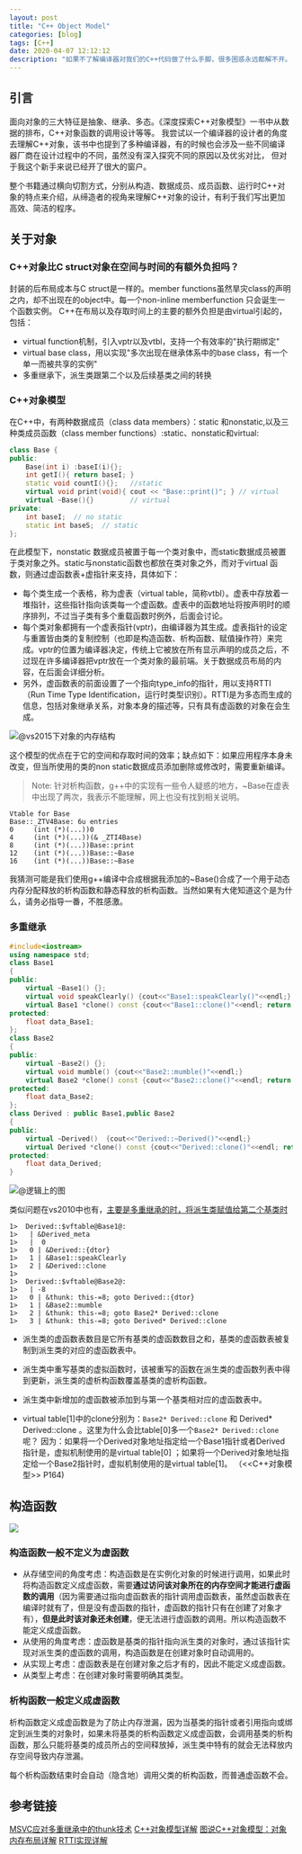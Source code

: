 ```yaml
---
layout: post
title: "C++ Object Model"
categories: [blog]
tags: [C++]
date: 2020-04-07 12:12:12
description: "如果不了解编译器对我们的C++代码做了什么手脚，很多困惑永远都解不开。"
---
```


## 引言
面向对象的三大特征是抽象、继承、多态。《深度探索C++对象模型》一书中从数据的排布，C++对象函数的调用设计等等。
我尝试以一个编译器的设计者的角度去理解C++对象，该书中也提到了多种编译器，有的时候也会涉及一些不同编译器厂商在设计过程中的不同，虽然没有深入探究不同的原因以及优劣对比，
但对于我这个新手来说已经开了很大的窗户。

整个书籍通过横向切割方式，分别从构造、数据成员、成员函数、运行时C++对象的特点来介绍，从缔造者的视角来理解C++对象的设计，有利于我们写出更加高效、简洁的程序。

## 关于对象
### C++对象比C struct对象在空间与时间的有额外负担吗？
 封装的后布局成本与C struct是一样的。member functions虽然旱灾class的声明之内，却不出现在的object中。每一个non-inline memberfunction 只会诞生一个函数实例。
   C++在布局以及存取时间上的主要的额外负担是由virtual引起的，包括：
* virtual function机制，引入vptr以及vtbl，支持一个有效率的"执行期绑定"
* virtual base class，用以实现"多次出现在继承体系中的base class，有一个单一而被共享的实例"
* 多重继承下，派生类跟第二个以及后续基类之间的转换

### C++对象模型

在C++中，有两种数据成员（class data members）：static 和nonstatic,以及三种类成员函数（class member functions）:static、nonstatic和virtual:
```cpp
class Base {
public:
    Base(int i) :baseI(i){};    
    int getI(){ return baseI; } 
    static void countI(){};   //static
    virtual void print(void){ cout << "Base::print()"; } // virtual
    virtual ~Base(){}         // virtual
private:
    int baseI;  // no static 
    static int baseS;  // static
};
```

在此模型下，nonstatic 数据成员被置于每一个类对象中，而static数据成员被置于类对象之外。static与nonstatic函数也都放在类对象之外，而对于virtual 函数，则通过虚函数表+虚指针来支持，具体如下：
- 每个类生成一个表格，称为虚表（virtual table，简称vtbl）。虚表中存放着一堆指针，这些指针指向该类每一个虚函数。虚表中的函数地址将按声明时的顺序排列，不过当子类有多个重载函数时例外，后面会讨论。
- 每个类对象都拥有一个虚表指针(vptr)，由编译器为其生成。虚表指针的设定与重置皆由类的复制控制（也即是构造函数、析构函数、赋值操作符）来完成。vptr的位置为编译器决定，传统上它被放在所有显示声明的成员之后，不过现在许多编译器把vptr放在一个类对象的最前端。关于数据成员布局的内容，在后面会详细分析。
- 另外，虚函数表的前面设置了一个指向type_info的指针，用以支持RTTI（Run Time Type Identification，运行时类型识别）。RTTI是为多态而生成的信息，包括对象继承关系，对象本身的描述等，只有具有虚函数的对象在会生成。

![@vs2015下对象的内存结构](https://cdn.jsdelivr.net/gh/cwlseu/deepindeed_repo@main/img/202209030335247.png)

这个模型的优点在于它的空间和存取时间的效率；缺点如下：如果应用程序本身未改变，但当所使用的类的non static数据成员添加删除或修改时，需要重新编译。

> Note: 针对析构函数，g++中的实现有一些令人疑惑的地方，~Base在虚表中出现了两次，我表示不能理解，网上也没有找到相关说明。
> 
    Vtable for Base
    Base::_ZTV4Base: 6u entries
    0     (int (*)(...))0
    4     (int (*)(...))(& _ZTI4Base)
    8     (int (*)(...))Base::print
    12    (int (*)(...))Base::~Base
    16    (int (*)(...))Base::~Base

我猜测可能是我们使用g++编译中合成根据我添加的~Base()合成了一个用于动态内存分配释放的析构函数和静态释放的析构函数。当然如果有大佬知道这个是为什么，请务必指导一番，不胜感激。

### 多重继承

```cpp
#include<iostream>
using namespace std;
class Base1
{
public:
	virtual ~Base1() {};
	virtual void speakClearly() {cout<<"Base1::speakClearly()"<<endl;}
	virtual Base1 *clone() const {cout<<"Base1::clone()"<<endl; return new Base1;}
protected:
	float data_Base1;
};
class Base2
{
public:
	virtual ~Base2() {};
	virtual void mumble() {cout<<"Base2::mumble()"<<endl;}
	virtual Base2 *clone() const {cout<<"Base2::clone()"<<endl; return new Base2;}
protected:
	float data_Base2;
};
class Derived : public Base1,public Base2
{
public:
	virtual ~Derived()  {cout<<"Derived::~Derived()"<<endl;}
	virtual Derived *clone() const {cout<<"Derived::clone()"<<endl; return new Derived;}
protected:
	float data_Derived;
}
```

![@逻辑上的图](https://cdn.jsdelivr.net/gh/cwlseu/deepindeed_repo@main/img/202209030335937.png)

类似问题在vs2010中也有，[主要是多重继承的时，将派生类赋值给第二个基类时](https://blog.csdn.net/Microsues/article/details/6452249?depth_1-utm_source=distribute.pc_relevant.none-task-blog-OPENSEARCH-1&utm_source=distribute.pc_relevant.none-task-blog-OPENSEARCH-1)

```
1>  Derived::$vftable@Base1@:
1>   | &Derived_meta
1>   |  0
1>   0 | &Derived::{dtor}
1>   1 | &Base1::speakClearly
1>   2 | &Derived::clone
1>  
1>  Derived::$vftable@Base2@:
1>   | -8
1>   0 | &thunk: this-=8; goto Derived::{dtor}
1>   1 | &Base2::mumble
1>   2 | &thunk: this-=8; goto Base2* Derived::clone
1>   3 | &thunk: this-=8; goto Derived* Derived::clone
```

* 派生类的虚函数表数目是它所有基类的虚函数数目之和，基类的虚函数表被复制到派生类的对应的虚函数表中。

* 派生类中重写基类的虚拟函数时，该被重写的函数在派生类的虚函数列表中得到更新，派生类的虚析构函数覆盖基类的虚析构函数。

* 派生类中新增加的虚函数被添加到与第一个基类相对应的虚函数表中。

* virtual table[1]中的clone分别为：`Base2* Derived::clone` 和 Derived* Derived::clone 。这里为什么会比table[0]多一个`Base2* Derived::clone`呢？
因为：如果将一个Derived对象地址指定给一个Base1指针或者Derived指针是，虚拟机制使用的是virtual table[0] ；如果将一个Derived对象地址指定给一个Base2指针时，虚拟机制使用的是virtual table[1]。 （<<C++对象模型>> P164)


<!-- 1. "指针的类型"会教导编译器如何解释某个特定地址中的内存内容以及其大小（void*指针只能够持有一个地址，而不能通过它操作所指向的object）
2. C++通过class的pointers和references来支持多态，付出的代价就是额外的间接性。它们之所以支持多态是因为它们并不引发内存中任何"与类型有关的内存委托操作(type-dependent commitment)"，会受到改变的，只有他们所指向的内存的"大小和内容的解释方式"而已。
 -->

## 构造函数

![](https://cdn.jsdelivr.net/gh/cwlseu/deepindeed_repo@main/img/202209030335656.png)



### 构造函数一般不定义为虚函数

- 从存储空间的角度考虑：构造函数是在实例化对象的时候进行调用，如果此时将构造函数定义成虚函数，需要**通过访问该对象所在的内存空间才能进行虚函数的调用**（因为需要通过指向虚函数表的指针调用虚函数表，虽然虚函数表在编译时就有了，但是没有虚函数的指针，虚函数的指针只有在创建了对象才有），**但是此时该对象还未创建**，便无法进行虚函数的调用。所以构造函数不能定义成虚函数。
- 从使用的角度考虑：虚函数是基类的指针指向派生类的对象时，通过该指针实现对派生类的虚函数的调用，构造函数是在创建对象时自动调用的。
- 从实现上考虑：虚函数表是在创建对象之后才有的，因此不能定义成虚函数。
- 从类型上考虑：在创建对象时需要明确其类型。

### 析构函数一般定义成虚函数

析构函数定义成虚函数是为了防止内存泄漏，因为当基类的指针或者引用指向或绑定到派生类的对象时，如果未将基类的析构函数定义成虚函数，会调用基类的析构函数，那么只能将基类的成员所占的空间释放掉，派生类中特有的就会无法释放内存空间导致内存泄漏。

每个析构函数结束时会自动（隐含地）调用父类的析构函数，而普通虚函数不会。



## 参考链接

[MSVC应对多重继承中的thunk技术](https://docs.microsoft.com/zh-cn/archive/blogs/zhanli/c-tips-adjustor-thunk-what-is-it-why-and-how-it-works)
[C++对象模型详解](https://www.cnblogs.com/tgycoder/p/5426628.html)
[图说C++对象模型：对象内存布局详解](https://www.cnblogs.com/QG-whz/p/4909359.html)
[RTTI实现详解](https://blog.csdn.net/heyuhang112/article/details/41982929)